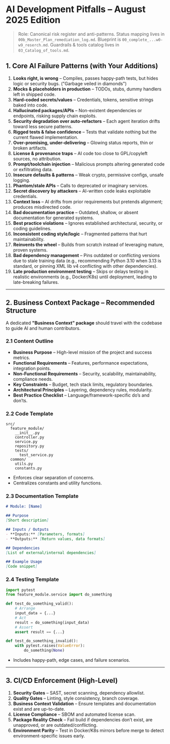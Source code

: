 # AI Development Pitfalls – August 2025 Edition

> Role: Canonical risk register and anti-patterns. Status mapping lives in `00b_Master_Plan_remediation_log.md`. Blueprint is `00_complete_...w0-w9_reserch.md`. Guardrails & tools catalog lives in `03_Catalog_of_tools.md`.

## 1. Core AI Failure Patterns (with Your Additions)

1. **Looks right, is wrong** – Compiles, passes happy-path tests, but hides logic or security bugs. ("Garbage veiled in diamonds")
2. **Mocks & placeholders in production** – TODOs, stubs, dummy handlers left in shipped code.
3. **Hard-coded secrets/values** – Credentials, tokens, sensitive strings baked into code.
4. **Hallucinated packages/APIs** – Non-existent dependencies or endpoints, risking supply chain exploits.
5. **Security degradation over auto-refactors** – Each agent iteration drifts toward less secure patterns.
6. **Rigged tests & false confidence** – Tests that validate nothing but the current flawed implementation.
7. **Over-promising, under-delivering** – Glowing status reports, thin or broken artifacts.
8. **License & provenance traps** – AI code too close to GPL/copyleft sources, no attribution.
9. **Prompt/toolchain injection** – Malicious prompts altering generated code or exfiltrating data.
10. **Insecure defaults & patterns** – Weak crypto, permissive configs, unsafe logging.
11. **Phantom/stale APIs** – Calls to deprecated or imaginary services.
12. **Secret discovery by attackers** – AI-written code leaks exploitable credentials.
13. **Context loss** – AI drifts from prior requirements but pretends alignment; produces misdirected code.
14. **Bad documentation practice** – Outdated, shallow, or absent documentation for generated systems.
15. **Best practice violations** – Ignores established architectural, security, or coding guidelines.
16. **Inconsistent coding style/logic** – Fragmented patterns that hurt maintainability.
17. **Reinvents the wheel** – Builds from scratch instead of leveraging mature, proven systems.
18. **Bad dependency management** – Pins outdated or conflicting versions due to stale training data (e.g., recommending Python 3.10 when 3.13 is standard, or pinning XML lib v4 conflicting with other dependencies).
19. **Late production environment testing** – Skips or delays testing in realistic environments (e.g., Docker/K8s) until deployment, leading to late-breaking failures.

---

## 2. Business Context Package – Recommended Structure

A dedicated **"Business Context" package** should travel with the codebase to guide AI and human contributors.

### 2.1 Content Outline

- **Business Purpose** – High-level mission of the project and success metrics.
- **Functional Requirements** – Features, performance expectations, integration points.
- **Non-Functional Requirements** – Security, scalability, maintainability, compliance needs.
- **Key Constraints** – Budget, tech stack limits, regulatory boundaries.
- **Architectural Principles** – Layering, dependency rules, modularity.
- **Best Practice Checklist** – Language/framework-specific do’s and don’ts.

### 2.2 Code Template

```plaintext
src/
  feature_module/
    __init__.py
    controller.py
    service.py
    repository.py
    tests/
      test_service.py
  common/
    utils.py
    constants.py
```

- Enforces clear separation of concerns.
- Centralizes constants and utility functions.

### 2.3 Documentation Template

```markdown
# Module: [Name]

## Purpose
[Short description]

## Inputs / Outputs
- **Inputs:** [Parameters, formats]
- **Outputs:** [Return values, data formats]

## Dependencies
[List of external/internal dependencies]

## Example Usage
[Code snippet]
```

### 2.4 Testing Template

```python
import pytest
from feature_module.service import do_something

def test_do_something_valid():
    # Arrange
    input_data = {...}
    # Act
    result = do_something(input_data)
    # Assert
    assert result == {...}

def test_do_something_invalid():
    with pytest.raises(ValueError):
        do_something(None)
```

- Includes happy-path, edge cases, and failure scenarios.

---

## 3. CI/CD Enforcement (High-Level)

1. **Security Gates** – SAST, secret scanning, dependency allowlist.
2. **Quality Gates** – Linting, style consistency, branch coverage.
3. **Business Context Validation** – Ensure templates and documentation exist and are up-to-date.
4. **License Compliance** – SBOM and automated license scan.
5. **Package Reality Check** – Fail build if dependencies don’t exist, are unapproved, or are outdated/conflicting.
6. **Environment Parity** – Test in Docker/K8s mirrors before merge to detect environment-specific issues early.
